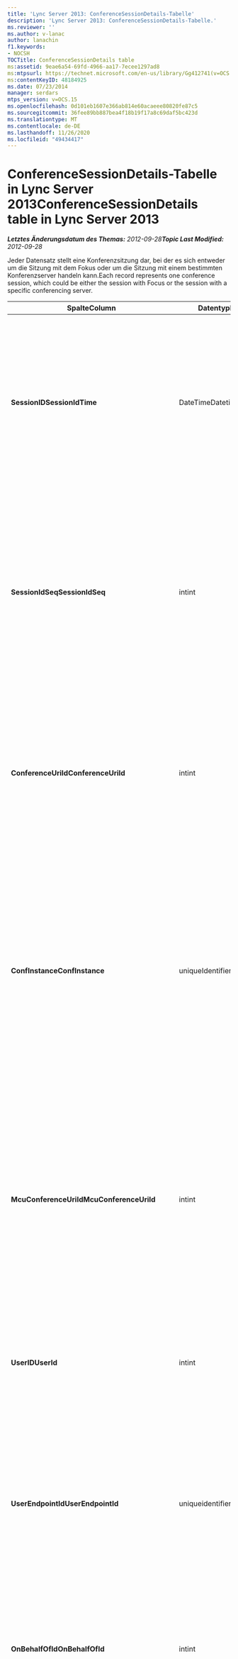 ```yaml
---
title: 'Lync Server 2013: ConferenceSessionDetails-Tabelle'
description: 'Lync Server 2013: ConferenceSessionDetails-Tabelle.'
ms.reviewer: ''
ms.author: v-lanac
author: lanachin
f1.keywords:
- NOCSH
TOCTitle: ConferenceSessionDetails table
ms:assetid: 9eae6a54-69fd-4966-aa17-7ecee1297ad8
ms:mtpsurl: https://technet.microsoft.com/en-us/library/Gg412741(v=OCS.15)
ms:contentKeyID: 48184925
ms.date: 07/23/2014
manager: serdars
mtps_version: v=OCS.15
ms.openlocfilehash: 0d101eb1607e366ab814e60acaeee80820fe87c5
ms.sourcegitcommit: 36fee89bb887bea4f18b19f17a8c69daf5bc423d
ms.translationtype: MT
ms.contentlocale: de-DE
ms.lasthandoff: 11/26/2020
ms.locfileid: "49434417"
---
```

# <a name="conferencesessiondetails-table-in-lync-server-2013"></a><span data-ttu-id="78da1-103">ConferenceSessionDetails-Tabelle in Lync Server 2013</span><span class="sxs-lookup"><span data-stu-id="78da1-103">ConferenceSessionDetails table in Lync Server 2013</span></span>

<div data-xmlns="http://www.w3.org/1999/xhtml">

<div class="topic" data-xmlns="http://www.w3.org/1999/xhtml" data-msxsl="urn:schemas-microsoft-com:xslt" data-cs="https://msdn.microsoft.com/">

<div data-asp="https://msdn2.microsoft.com/asp">



</div>

<div id="mainSection">

<div id="mainBody"><span data-ttu-id="78da1-104">

<span> </span></span><span class="sxs-lookup"><span data-stu-id="78da1-104">

<span> </span></span></span>

<span data-ttu-id="78da1-105">_**Letztes Änderungsdatum des Themas:** 2012-09-28_</span><span class="sxs-lookup"><span data-stu-id="78da1-105">_**Topic Last Modified:** 2012-09-28_</span></span>

<span data-ttu-id="78da1-106">Jeder Datensatz stellt eine Konferenzsitzung dar, bei der es sich entweder um die Sitzung mit dem Fokus oder um die Sitzung mit einem bestimmten Konferenzserver handeln kann.</span><span class="sxs-lookup"><span data-stu-id="78da1-106">Each record represents one conference session, which could be either the session with Focus or the session with a specific conferencing server.</span></span>


<table>
<colgroup>
<col style="width: 25%" />
<col style="width: 25%" />
<col style="width: 25%" />
<col style="width: 25%" />
</colgroup>
<thead>
<tr class="header">
<th><span data-ttu-id="78da1-107">Spalte</span><span class="sxs-lookup"><span data-stu-id="78da1-107">Column</span></span></th>
<th><span data-ttu-id="78da1-108">Datentyp</span><span class="sxs-lookup"><span data-stu-id="78da1-108">Data Type</span></span></th>
<th><span data-ttu-id="78da1-109">Schlüssel/Index</span><span class="sxs-lookup"><span data-stu-id="78da1-109">Key/Index</span></span></th>
<th><span data-ttu-id="78da1-110">Details</span><span class="sxs-lookup"><span data-stu-id="78da1-110">Details</span></span></th>
</tr>
</thead>
<tbody>
<tr class="odd">
<td><p><span data-ttu-id="78da1-111"><strong>SessionID</strong></span><span class="sxs-lookup"><span data-stu-id="78da1-111"><strong>SessionIdTime</strong></span></span></p></td>
<td><p><span data-ttu-id="78da1-112">DateTime</span><span class="sxs-lookup"><span data-stu-id="78da1-112">Datetime</span></span></p></td>
<td><p><span data-ttu-id="78da1-113">Primär, fremd</span><span class="sxs-lookup"><span data-stu-id="78da1-113">Primary, Foreign</span></span></p></td>
<td><p><span data-ttu-id="78da1-114">Uhrzeit der Sitzungsanforderung; wird in Verbindung mit <strong>SessionIdSeq</strong> verwendet, um eine Konferenzsitzung eindeutig zu identifizieren.</span><span class="sxs-lookup"><span data-stu-id="78da1-114">Time of session request; used in conjunction with <strong>SessionIdSeq</strong> to uniquely identify a conference session.</span></span> <span data-ttu-id="78da1-115">Weitere Informationen finden Sie <a href="lync-server-2013-dialogs-table.md">in der Tabelle Dialogfelder in lync Server 2013</a> .</span><span class="sxs-lookup"><span data-stu-id="78da1-115">See the <a href="lync-server-2013-dialogs-table.md">Dialogs table in Lync Server 2013</a> for more information.</span></span></p></td>
</tr>
<tr class="even">
<td><p><span data-ttu-id="78da1-116"><strong>SessionIdSeq</strong></span><span class="sxs-lookup"><span data-stu-id="78da1-116"><strong>SessionIdSeq</strong></span></span></p></td>
<td><p><span data-ttu-id="78da1-117">int</span><span class="sxs-lookup"><span data-stu-id="78da1-117">int</span></span></p></td>
<td><p><span data-ttu-id="78da1-118">Primär, fremd</span><span class="sxs-lookup"><span data-stu-id="78da1-118">Primary, Foreign</span></span></p></td>
<td><p><span data-ttu-id="78da1-119">Die ID-Nummer, um die Sitzung zu identifizieren.</span><span class="sxs-lookup"><span data-stu-id="78da1-119">ID number to identify the session.</span></span> <span data-ttu-id="78da1-120">Wird in Verbindung mit <strong>SessionID</strong> -Mal verwendet, um eine Konferenzsitzung eindeutig zu identifizieren.</span><span class="sxs-lookup"><span data-stu-id="78da1-120">Used in conjunction with <strong>SessionIdTime</strong> to uniquely identify a conference session.</span></span> <span data-ttu-id="78da1-121">Weitere Informationen finden Sie <a href="lync-server-2013-dialogs-table.md">in der Tabelle Dialogfelder in lync Server 2013</a> .</span><span class="sxs-lookup"><span data-stu-id="78da1-121">See the <a href="lync-server-2013-dialogs-table.md">Dialogs table in Lync Server 2013</a> for more information.</span></span> *</p></td>
</tr>
<tr class="odd">
<td><p><span data-ttu-id="78da1-122"><strong>ConferenceUriId</strong></span><span class="sxs-lookup"><span data-stu-id="78da1-122"><strong>ConferenceUriId</strong></span></span></p></td>
<td><p><span data-ttu-id="78da1-123">int</span><span class="sxs-lookup"><span data-stu-id="78da1-123">int</span></span></p></td>
<td><p><span data-ttu-id="78da1-124">Fremd</span><span class="sxs-lookup"><span data-stu-id="78da1-124">Foreign</span></span></p></td>
<td><p><span data-ttu-id="78da1-125">Fokus Konferenz-URI, der sich auf diese Sitzung bezieht.</span><span class="sxs-lookup"><span data-stu-id="78da1-125">Focus conference URI related to this session.</span></span> <span data-ttu-id="78da1-126">Weitere Informationen finden Sie <a href="lync-server-2013-conferenceuris-table.md">in der ConferenceUris-Tabelle in lync Server 2013</a> .</span><span class="sxs-lookup"><span data-stu-id="78da1-126">See the <a href="lync-server-2013-conferenceuris-table.md">ConferenceUris table in Lync Server 2013</a> for more information.</span></span> <span data-ttu-id="78da1-127">Dieser URI ist ein Fokus basierter Konferenz-URI.</span><span class="sxs-lookup"><span data-stu-id="78da1-127">This URI is a Focus-based conference URI.</span></span></p></td>
</tr>
<tr class="even">
<td><p><span data-ttu-id="78da1-128"><strong>ConfInstance</strong></span><span class="sxs-lookup"><span data-stu-id="78da1-128"><strong>ConfInstance</strong></span></span></p></td>
<td><p><span data-ttu-id="78da1-129">uniqueIdentifier</span><span class="sxs-lookup"><span data-stu-id="78da1-129">uniqueIdentifier</span></span></p></td>
<td></td>
<td><p><span data-ttu-id="78da1-130">Bezeichner, der zwischen Instanzen von wiederkehrenden Konferenzen unterscheidet.</span><span class="sxs-lookup"><span data-stu-id="78da1-130">Identifier that differentiates between instances of recurring conferences.</span></span> <span data-ttu-id="78da1-131">Jede wiederkehrende Konferenz Instanz hat dieselbe ConferenceURI, aber einen anderen ConfInstance-Wert.</span><span class="sxs-lookup"><span data-stu-id="78da1-131">Each recurring conference instance has the same ConferenceURI but a different ConfInstance value.</span></span></p>
<p><span data-ttu-id="78da1-132">Dieses Feld wurde in Microsoft lync Server 2013 eingeführt.</span><span class="sxs-lookup"><span data-stu-id="78da1-132">This field was introduced in Microsoft Lync Server 2013.</span></span></p></td>
</tr>
<tr class="odd">
<td><p><span data-ttu-id="78da1-133"><strong>McuConferenceUriId</strong></span><span class="sxs-lookup"><span data-stu-id="78da1-133"><strong>McuConferenceUriId</strong></span></span></p></td>
<td><p><span data-ttu-id="78da1-134">int</span><span class="sxs-lookup"><span data-stu-id="78da1-134">int</span></span></p></td>
<td><p><span data-ttu-id="78da1-135">Fremd</span><span class="sxs-lookup"><span data-stu-id="78da1-135">Foreign</span></span></p></td>
<td><p><span data-ttu-id="78da1-136">Konferenzserver-Konferenz-URI, der sich auf diese Sitzung bezieht.</span><span class="sxs-lookup"><span data-stu-id="78da1-136">Conferencing server conference URI related to this session.</span></span> <span data-ttu-id="78da1-137">Weitere Informationen finden Sie <a href="lync-server-2013-conferenceuris-table.md">in der ConferenceUris-Tabelle in lync Server 2013</a> .</span><span class="sxs-lookup"><span data-stu-id="78da1-137">See the <a href="lync-server-2013-conferenceuris-table.md">ConferenceUris table in Lync Server 2013</a> for more information.</span></span> <span data-ttu-id="78da1-138">Dieser URI ist der Konferenz-serverbasierte Konferenz-URI.</span><span class="sxs-lookup"><span data-stu-id="78da1-138">This URI is the conferencing server-based conference URI.</span></span> <span data-ttu-id="78da1-139">Für Konferenzsitzungen mit Fokus ist diese Spalte NULL.</span><span class="sxs-lookup"><span data-stu-id="78da1-139">For Focus conference sessions, this column will be null.</span></span></p></td>
</tr>
<tr class="even">
<td><p><span data-ttu-id="78da1-140"><strong>UserID</strong></span><span class="sxs-lookup"><span data-stu-id="78da1-140"><strong>UserId</strong></span></span></p></td>
<td><p><span data-ttu-id="78da1-141">int</span><span class="sxs-lookup"><span data-stu-id="78da1-141">int</span></span></p></td>
<td><p><span data-ttu-id="78da1-142">Fremd</span><span class="sxs-lookup"><span data-stu-id="78da1-142">Foreign</span></span></p></td>
<td><p><span data-ttu-id="78da1-143">Die ID eines Benutzers in der Konferenzsitzung.</span><span class="sxs-lookup"><span data-stu-id="78da1-143">ID of one user in the conference session.</span></span> <span data-ttu-id="78da1-144">Weitere Informationen finden Sie <a href="lync-server-2013-users-table.md">in der Tabelle Benutzer in lync Server 2013</a> .</span><span class="sxs-lookup"><span data-stu-id="78da1-144">See the <a href="lync-server-2013-users-table.md">Users table in Lync Server 2013</a> for more information.</span></span></p></td>
</tr>
<tr class="odd">
<td><p><span data-ttu-id="78da1-145"><strong>UserEndpointId</strong></span><span class="sxs-lookup"><span data-stu-id="78da1-145"><strong>UserEndpointId</strong></span></span></p></td>
<td><p><span data-ttu-id="78da1-146">uniqueidentifier</span><span class="sxs-lookup"><span data-stu-id="78da1-146">uniqueidentifier</span></span></p></td>
<td></td>
<td><p><span data-ttu-id="78da1-147">Eine GUID zum Identifizieren der Instanz des Endpunkts.</span><span class="sxs-lookup"><span data-stu-id="78da1-147">A GUID to identify the instance of endpoint.</span></span> <span data-ttu-id="78da1-148">Wenn sich ein Benutzer beispielsweise an verschiedenen Computern mit demselben Konto anmeldet, verfügt jeder Computer über eine andere Endpunkt-ID.</span><span class="sxs-lookup"><span data-stu-id="78da1-148">For example, if one user logs on to different machines with the same account, then each machine will have a different endpoint ID.</span></span></p></td>
</tr>
<tr class="even">
<td><p><span data-ttu-id="78da1-149"><strong>OnBehalfOfId</strong></span><span class="sxs-lookup"><span data-stu-id="78da1-149"><strong>OnBehalfOfId</strong></span></span></p></td>
<td><p><span data-ttu-id="78da1-150">int</span><span class="sxs-lookup"><span data-stu-id="78da1-150">int</span></span></p></td>
<td><p><span data-ttu-id="78da1-151">Fremd</span><span class="sxs-lookup"><span data-stu-id="78da1-151">Foreign</span></span></p></td>
<td><p><span data-ttu-id="78da1-152">Gibt die ID des Benutzers an, der der Anrufer im Auftrag ist.</span><span class="sxs-lookup"><span data-stu-id="78da1-152">Indicates the ID of the user of who the caller is on behalf.</span></span> <span data-ttu-id="78da1-153">Weitere Informationen finden Sie <a href="lync-server-2013-users-table.md">in der Tabelle Benutzer in lync Server 2013</a> .</span><span class="sxs-lookup"><span data-stu-id="78da1-153">See the <a href="lync-server-2013-users-table.md">Users table in Lync Server 2013</a> for more information.</span></span></p></td>
</tr>
<tr class="odd">
<td><p><span data-ttu-id="78da1-154"><strong>ReferredById</strong></span><span class="sxs-lookup"><span data-stu-id="78da1-154"><strong>ReferredById</strong></span></span></p></td>
<td><p><span data-ttu-id="78da1-155">int</span><span class="sxs-lookup"><span data-stu-id="78da1-155">int</span></span></p></td>
<td><p><span data-ttu-id="78da1-156">Fremd</span><span class="sxs-lookup"><span data-stu-id="78da1-156">Foreign</span></span></p></td>
<td><p><span data-ttu-id="78da1-157">Die ID des Benutzers, auf den der Anruf verweist.</span><span class="sxs-lookup"><span data-stu-id="78da1-157">ID of the user by who the call is referred.</span></span> <span data-ttu-id="78da1-158">Weitere Informationen finden Sie <a href="lync-server-2013-users-table.md">in der Tabelle Benutzer in lync Server 2013</a> .</span><span class="sxs-lookup"><span data-stu-id="78da1-158">See the <a href="lync-server-2013-users-table.md">Users table in Lync Server 2013</a> for more information.</span></span></p></td>
</tr>
<tr class="even">
<td><p><span data-ttu-id="78da1-159"><strong>UserClientVersionId</strong></span><span class="sxs-lookup"><span data-stu-id="78da1-159"><strong>UserClientVersionId</strong></span></span></p></td>
<td><p><span data-ttu-id="78da1-160">int</span><span class="sxs-lookup"><span data-stu-id="78da1-160">int</span></span></p></td>
<td><p><span data-ttu-id="78da1-161">Fremd</span><span class="sxs-lookup"><span data-stu-id="78da1-161">Foreign</span></span></p></td>
<td><p><span data-ttu-id="78da1-162">Vom Konferenzbenutzer verwendete Client Version.</span><span class="sxs-lookup"><span data-stu-id="78da1-162">Client version used by the conference user.</span></span> <span data-ttu-id="78da1-163">Weitere Informationen finden Sie <a href="lync-server-2013-clientversions-table.md">in der ClientVersions-Tabelle in lync Server 2013</a> .</span><span class="sxs-lookup"><span data-stu-id="78da1-163">See the <a href="lync-server-2013-clientversions-table.md">ClientVersions table in Lync Server 2013</a> for more information.</span></span></p></td>
</tr>
<tr class="odd">
<td><p><span data-ttu-id="78da1-164"><strong>ConfClientVersionId</strong></span><span class="sxs-lookup"><span data-stu-id="78da1-164"><strong>ConfClientVersionId</strong></span></span></p></td>
<td><p><span data-ttu-id="78da1-165">int</span><span class="sxs-lookup"><span data-stu-id="78da1-165">int</span></span></p></td>
<td><p><span data-ttu-id="78da1-166">Fremd</span><span class="sxs-lookup"><span data-stu-id="78da1-166">Foreign</span></span></p></td>
<td><p><span data-ttu-id="78da1-167">Client Version, die vom Konferenzserver verwendet wird.</span><span class="sxs-lookup"><span data-stu-id="78da1-167">Client version used by the conference server.</span></span> <span data-ttu-id="78da1-168">Weitere Informationen finden Sie <a href="lync-server-2013-clientversions-table.md">in der ClientVersions-Tabelle in lync Server 2013</a> .</span><span class="sxs-lookup"><span data-stu-id="78da1-168">See the <a href="lync-server-2013-clientversions-table.md">ClientVersions table in Lync Server 2013</a> for more information.</span></span></p></td>
</tr>
<tr class="even">
<td><p><span data-ttu-id="78da1-169"><strong>ReplaceDialogIdTime</strong></span><span class="sxs-lookup"><span data-stu-id="78da1-169"><strong>ReplaceDialogIdTime</strong></span></span></p></td>
<td><p><span data-ttu-id="78da1-170">datetime</span><span class="sxs-lookup"><span data-stu-id="78da1-170">datetime</span></span></p></td>
<td><p><span data-ttu-id="78da1-171">Fremd</span><span class="sxs-lookup"><span data-stu-id="78da1-171">Foreign</span></span></p></td>
<td><p><span data-ttu-id="78da1-172">Die ID-Nummer, die das Dialogfeld identifiziert, das durch die aktuelle Sitzung ersetzt wurde.</span><span class="sxs-lookup"><span data-stu-id="78da1-172">ID number to identify the dialog which was replaced by current session.</span></span> <span data-ttu-id="78da1-173">Weitere Informationen finden Sie <a href="lync-server-2013-dialogs-table.md">in der Tabelle Dialogfelder in lync Server 2013</a> .</span><span class="sxs-lookup"><span data-stu-id="78da1-173">See the <a href="lync-server-2013-dialogs-table.md">Dialogs table in Lync Server 2013</a> for more information.</span></span></p></td>
</tr>
<tr class="odd">
<td><p><span data-ttu-id="78da1-174"><strong>ReplaceDialogIdSeq</strong></span><span class="sxs-lookup"><span data-stu-id="78da1-174"><strong>ReplaceDialogIdSeq</strong></span></span></p></td>
<td><p><span data-ttu-id="78da1-175">int</span><span class="sxs-lookup"><span data-stu-id="78da1-175">int</span></span></p></td>
<td><p><span data-ttu-id="78da1-176">Fremd</span><span class="sxs-lookup"><span data-stu-id="78da1-176">Foreign</span></span></p></td>
<td><p><span data-ttu-id="78da1-177">Die ID-Nummer, um die Sitzung zu identifizieren.</span><span class="sxs-lookup"><span data-stu-id="78da1-177">ID number to identify the session.</span></span> <span data-ttu-id="78da1-178">Wird in Verbindung mit <strong>ReplacesDialogIdTime</strong> verwendet, um eine Sitzung, die durch diese Sitzung ersetzt wird, eindeutig zu identifizieren.</span><span class="sxs-lookup"><span data-stu-id="78da1-178">Used in conjunction with <strong>ReplacesDialogIdTime</strong> to uniquely identify a session that is replaced by this session.</span></span> <span data-ttu-id="78da1-179">Weitere Informationen finden Sie <a href="lync-server-2013-dialogs-table.md">in der Tabelle Dialogfelder in lync Server 2013</a> .</span><span class="sxs-lookup"><span data-stu-id="78da1-179">See the <a href="lync-server-2013-dialogs-table.md">Dialogs table in Lync Server 2013</a> for more information.</span></span></p></td>
</tr>
<tr class="even">
<td><p><span data-ttu-id="78da1-180"><strong>IsStartedByConfServer</strong></span><span class="sxs-lookup"><span data-stu-id="78da1-180"><strong>IsStartedByConfServer</strong></span></span></p></td>
<td><p><span data-ttu-id="78da1-181">bit</span><span class="sxs-lookup"><span data-stu-id="78da1-181">bit</span></span></p></td>
<td></td>
<td><p><span data-ttu-id="78da1-182">Gibt an, ob die Sitzung vom Konferenz Server gestartet wurde.</span><span class="sxs-lookup"><span data-stu-id="78da1-182">Indicates if the session started by the conferencing Server.</span></span></p></td>
</tr>
<tr class="odd">
<td><p><span data-ttu-id="78da1-183"><strong>IsEndedByConfServer</strong></span><span class="sxs-lookup"><span data-stu-id="78da1-183"><strong>IsEndedByConfServer</strong></span></span></p></td>
<td><p><span data-ttu-id="78da1-184">bit</span><span class="sxs-lookup"><span data-stu-id="78da1-184">bit</span></span></p></td>
<td></td>
<td><p><span data-ttu-id="78da1-185">Gibt an, ob die Sitzung vom Konferenzserver beendet wurde.</span><span class="sxs-lookup"><span data-stu-id="78da1-185">Indicates if the session ended by the conferencing server.</span></span></p></td>
</tr>
<tr class="even">
<td><p><span data-ttu-id="78da1-186"><strong>IsUserInternal</strong></span><span class="sxs-lookup"><span data-stu-id="78da1-186"><strong>IsUserInternal</strong></span></span></p></td>
<td><p><span data-ttu-id="78da1-187">bit</span><span class="sxs-lookup"><span data-stu-id="78da1-187">bit</span></span></p></td>
<td></td>
<td><p><span data-ttu-id="78da1-188">Ob der Benutzer intern angemeldet ist oder nicht.</span><span class="sxs-lookup"><span data-stu-id="78da1-188">Whether user is logged on from internal or not.</span></span></p></td>
</tr>
<tr class="odd">
<td><p><span data-ttu-id="78da1-189"><strong>Response Code</strong></span><span class="sxs-lookup"><span data-stu-id="78da1-189"><strong>ResponseCode</strong></span></span></p></td>
<td><p><span data-ttu-id="78da1-190">int</span><span class="sxs-lookup"><span data-stu-id="78da1-190">int</span></span></p></td>
<td></td>
<td><p><span data-ttu-id="78da1-191">SIP-Antwortcode (Session Initiation Protocol) für die Sitzungseinladung</span><span class="sxs-lookup"><span data-stu-id="78da1-191">Session Initiation Protocol (SIP) response code to the session invitation.</span></span> <span data-ttu-id="78da1-192">Dieses Feld wird in der Regel von Daten ausgefüllt, die aus der anfänglichen Einladungsnachricht in der Sitzung generiert wurden.</span><span class="sxs-lookup"><span data-stu-id="78da1-192">This field is typically populated by data generated from the initial INVITE message in the session.</span></span> <span data-ttu-id="78da1-193">Wenn keine Einladungsnachricht vorhanden ist, wird das Feld mit dem Datum und der Uhrzeit der ersten relevanten SIP-Nachricht gefüllt (Bye, Cancel, Nachricht oder info).</span><span class="sxs-lookup"><span data-stu-id="78da1-193">If there is no INVITE message then the field is populated with the date and time of the first relevant SIP message (BYE, CANCEL, MESSAGE, or INFO).</span></span></p></td>
</tr>
<tr class="even">
<td><p><span data-ttu-id="78da1-194"><strong>Diagnose-Nr</strong></span><span class="sxs-lookup"><span data-stu-id="78da1-194"><strong>DiagnosticId</strong></span></span></p></td>
<td><p><span data-ttu-id="78da1-195">int</span><span class="sxs-lookup"><span data-stu-id="78da1-195">int</span></span></p></td>
<td></td>
<td><p><span data-ttu-id="78da1-196">Vom SIP-Header erfasste Diagnose-ID.</span><span class="sxs-lookup"><span data-stu-id="78da1-196">Diagnostic ID captured from SIP header.</span></span></p></td>
</tr>
<tr class="odd">
<td><p><span data-ttu-id="78da1-197"><strong>ServerID</strong></span><span class="sxs-lookup"><span data-stu-id="78da1-197"><strong>ServerId</strong></span></span></p></td>
<td><p><span data-ttu-id="78da1-198">int</span><span class="sxs-lookup"><span data-stu-id="78da1-198">int</span></span></p></td>
<td><p><span data-ttu-id="78da1-199">Fremd</span><span class="sxs-lookup"><span data-stu-id="78da1-199">Foreign</span></span></p></td>
<td><p><span data-ttu-id="78da1-200">Die ID des für diese Sitzung verwendeten Front-End-Servers.</span><span class="sxs-lookup"><span data-stu-id="78da1-200">ID of the front-end server used for this session.</span></span> <span data-ttu-id="78da1-201">Weitere Informationen finden Sie <a href="lync-server-2013-servers-table.md">in der Tabelle Server in lync Server 2013</a> .</span><span class="sxs-lookup"><span data-stu-id="78da1-201">See the <a href="lync-server-2013-servers-table.md">Servers table in Lync Server 2013</a> for more information.</span></span></p></td>
</tr>
<tr class="even">
<td><p><span data-ttu-id="78da1-202"><strong>Pool-Nr</strong></span><span class="sxs-lookup"><span data-stu-id="78da1-202"><strong>PoolId</strong></span></span></p></td>
<td><p><span data-ttu-id="78da1-203">int</span><span class="sxs-lookup"><span data-stu-id="78da1-203">int</span></span></p></td>
<td><p><span data-ttu-id="78da1-204">Fremd</span><span class="sxs-lookup"><span data-stu-id="78da1-204">Foreign</span></span></p></td>
<td><p><span data-ttu-id="78da1-205">Die ID des Pools, in dem die Sitzung erfasst wurde.</span><span class="sxs-lookup"><span data-stu-id="78da1-205">ID of the pool in which the session was captured.</span></span> <span data-ttu-id="78da1-206">Weitere Informationen finden Sie <a href="lync-server-2013-pools-table.md">in der Tabelle Pools in lync Server 2013</a> .</span><span class="sxs-lookup"><span data-stu-id="78da1-206">See the <a href="lync-server-2013-pools-table.md">Pools table in Lync Server 2013</a> for more information.</span></span></p></td>
</tr>
<tr class="odd">
<td><p><span data-ttu-id="78da1-207"><strong>MediationServerId</strong></span><span class="sxs-lookup"><span data-stu-id="78da1-207"><strong>MediationServerId</strong></span></span></p></td>
<td><p><span data-ttu-id="78da1-208">int</span><span class="sxs-lookup"><span data-stu-id="78da1-208">int</span></span></p></td>
<td><p><span data-ttu-id="78da1-209">Fremd</span><span class="sxs-lookup"><span data-stu-id="78da1-209">Foreign</span></span></p></td>
<td><p><span data-ttu-id="78da1-210">Der Vermittlungs Server, den der Anruf verwendet.</span><span class="sxs-lookup"><span data-stu-id="78da1-210">The Mediation Server the call is using.</span></span> <span data-ttu-id="78da1-211">Weitere Informationen finden Sie <a href="lync-server-2013-mediationservers-table.md">in der MediationServers-Tabelle in lync Server 2013</a> .</span><span class="sxs-lookup"><span data-stu-id="78da1-211">See the <a href="lync-server-2013-mediationservers-table.md">MediationServers table in Lync Server 2013</a> for more information.</span></span></p></td>
</tr>
<tr class="even">
<td><p><span data-ttu-id="78da1-212"><strong>Gatewayserver</strong></span><span class="sxs-lookup"><span data-stu-id="78da1-212"><strong>GatewayId</strong></span></span></p></td>
<td><p><span data-ttu-id="78da1-213">int</span><span class="sxs-lookup"><span data-stu-id="78da1-213">int</span></span></p></td>
<td><p><span data-ttu-id="78da1-214">Fremd</span><span class="sxs-lookup"><span data-stu-id="78da1-214">Foreign</span></span></p></td>
<td><p><span data-ttu-id="78da1-215">Das Gateway, das der Anruf verwendet.</span><span class="sxs-lookup"><span data-stu-id="78da1-215">The gateway the call is using.</span></span> <span data-ttu-id="78da1-216">Weitere Informationen finden Sie <a href="lync-server-2013-gateways-table.md">in der Tabelle Gateways in lync Server 2013</a> .</span><span class="sxs-lookup"><span data-stu-id="78da1-216">See the <a href="lync-server-2013-gateways-table.md">Gateways table in Lync Server 2013</a> for more information.</span></span></p></td>
</tr>
<tr class="odd">
<td><p><span data-ttu-id="78da1-217"><strong>EdgeServerId</strong></span><span class="sxs-lookup"><span data-stu-id="78da1-217"><strong>EdgeServerId</strong></span></span></p></td>
<td><p><span data-ttu-id="78da1-218">int</span><span class="sxs-lookup"><span data-stu-id="78da1-218">int</span></span></p></td>
<td><p><span data-ttu-id="78da1-219">Fremd</span><span class="sxs-lookup"><span data-stu-id="78da1-219">Foreign</span></span></p></td>
<td><p><span data-ttu-id="78da1-220">Der Edge-Server, den der Anruf verwendet.</span><span class="sxs-lookup"><span data-stu-id="78da1-220">The Edge Server the call is using.</span></span> <span data-ttu-id="78da1-221">Weitere Informationen finden Sie <a href="lync-server-2013-edgeservers-table.md">in der EdgeServers-Tabelle in lync Server 2013</a> .</span><span class="sxs-lookup"><span data-stu-id="78da1-221">See the <a href="lync-server-2013-edgeservers-table.md">EdgeServers table in Lync Server 2013</a> for more information.</span></span></p></td>
</tr>
<tr class="even">
<td><p><span data-ttu-id="78da1-222"><strong>ContentTypeID</strong></span><span class="sxs-lookup"><span data-stu-id="78da1-222"><strong>ContentTypeId</strong></span></span></p></td>
<td><p><span data-ttu-id="78da1-223">int</span><span class="sxs-lookup"><span data-stu-id="78da1-223">int</span></span></p></td>
<td><p><span data-ttu-id="78da1-224">Fremd</span><span class="sxs-lookup"><span data-stu-id="78da1-224">Foreign</span></span></p></td>
<td><p><span data-ttu-id="78da1-225">Inhaltstyp, der in der Sitzung verwendet wird.</span><span class="sxs-lookup"><span data-stu-id="78da1-225">Content type used in the session.</span></span> <span data-ttu-id="78da1-226">Weitere Informationen finden Sie <a href="lync-server-2013-contenttypes-table.md">in der Tabelle "ContentTypes" in lync Server 2013</a> .</span><span class="sxs-lookup"><span data-stu-id="78da1-226">See the <a href="lync-server-2013-contenttypes-table.md">ContentTypes table in Lync Server 2013</a> for more information.</span></span></p></td>
</tr>
<tr class="odd">
<td><p><span data-ttu-id="78da1-227"><strong>Einladen</strong></span><span class="sxs-lookup"><span data-stu-id="78da1-227"><strong>InviteTime</strong></span></span></p></td>
<td><p><span data-ttu-id="78da1-228">datetime</span><span class="sxs-lookup"><span data-stu-id="78da1-228">datetime</span></span></p></td>
<td></td>
<td><p><span data-ttu-id="78da1-229">Der Zeitpunkt der ersten INVITE-Anforderung.</span><span class="sxs-lookup"><span data-stu-id="78da1-229">The time of the first INVITE request.</span></span> <span data-ttu-id="78da1-230">Dieses Feld wird in der Regel von Daten ausgefüllt, die aus der anfänglichen Einladungsnachricht in der Sitzung generiert wurden.</span><span class="sxs-lookup"><span data-stu-id="78da1-230">This field is typically populated by data generated from the initial INVITE message in the session.</span></span> <span data-ttu-id="78da1-231">Wenn keine Einladungsnachricht vorhanden ist, wird das Feld mit dem Datum und der Uhrzeit der ersten relevanten SIP-Nachricht gefüllt (Bye, Cancel, Nachricht oder info).</span><span class="sxs-lookup"><span data-stu-id="78da1-231">If there is no INVITE message then the field is populated with the date and time of the first relevant SIP message (BYE, CANCEL, MESSAGE, or INFO).</span></span></p></td>
</tr>
<tr class="even">
<td><p><span data-ttu-id="78da1-232"><strong>Webantworten</strong></span><span class="sxs-lookup"><span data-stu-id="78da1-232"><strong>ResponseTime</strong></span></span></p></td>
<td><p><span data-ttu-id="78da1-233">datetime</span><span class="sxs-lookup"><span data-stu-id="78da1-233">datetime</span></span></p></td>
<td></td>
<td><p><span data-ttu-id="78da1-234">Zeitpunkt der ersten SIP-Antwort.</span><span class="sxs-lookup"><span data-stu-id="78da1-234">Time of the first SIP RESPONSE.</span></span> <span data-ttu-id="78da1-235">Dieses Feld wird in der Regel von Daten ausgefüllt, die aus der anfänglichen Einladungsnachricht in der Sitzung generiert wurden.</span><span class="sxs-lookup"><span data-stu-id="78da1-235">This field is typically populated by data generated from the initial INVITE message in the session.</span></span> <span data-ttu-id="78da1-236">Wenn keine Einladungsnachricht vorhanden ist, wird das Feld mit dem Datum und der Uhrzeit der ersten relevanten SIP-Nachricht gefüllt (Bye, Cancel, Nachricht oder info).</span><span class="sxs-lookup"><span data-stu-id="78da1-236">If there is no INVITE message then the field is populated with the date and time of the first relevant SIP message (BYE, CANCEL, MESSAGE, or INFO).</span></span></p></td>
</tr>
<tr class="odd">
<td><p><span data-ttu-id="78da1-237"><strong>SessionEndTime</strong></span><span class="sxs-lookup"><span data-stu-id="78da1-237"><strong>SessionEndTime</strong></span></span></p></td>
<td><p><span data-ttu-id="78da1-238">datetime</span><span class="sxs-lookup"><span data-stu-id="78da1-238">datetime</span></span></p></td>
<td></td>
<td><p><span data-ttu-id="78da1-239">Der Zeitpunkt, zu dem die Sitzung beendet wird.</span><span class="sxs-lookup"><span data-stu-id="78da1-239">The time when the session is ended.</span></span></p></td>
</tr>
<tr class="even">
<td><p><span data-ttu-id="78da1-240"><strong>UriTypeId</strong></span><span class="sxs-lookup"><span data-stu-id="78da1-240"><strong>UriTypeId</strong></span></span></p></td>
<td><p><span data-ttu-id="78da1-241">tinyint</span><span class="sxs-lookup"><span data-stu-id="78da1-241">tinyint</span></span></p></td>
<td><p><span data-ttu-id="78da1-242">Fremd</span><span class="sxs-lookup"><span data-stu-id="78da1-242">Foreign</span></span></p></td>
<td><p><span data-ttu-id="78da1-243">Enthält den Wert des MCU-URI-Typs aus der <a href="lync-server-2013-uritypes-table.md">UriTypes-Tabelle in lync Server 2013</a>.</span><span class="sxs-lookup"><span data-stu-id="78da1-243">Contains the MCU URI type value from the <a href="lync-server-2013-uritypes-table.md">UriTypes table in Lync Server 2013</a>.</span></span> <span data-ttu-id="78da1-244">Dieses Feld wird verwendet, um die Abfrageleistung zu verbessern.</span><span class="sxs-lookup"><span data-stu-id="78da1-244">This field is used for improving query performance.</span></span></p>
<p><span data-ttu-id="78da1-245">Dieses Feld wurde in Microsoft lync Server 2013 eingeführt.</span><span class="sxs-lookup"><span data-stu-id="78da1-245">This field was introduced in Microsoft Lync Server 2013.</span></span></p></td>
</tr>
<tr class="odd">
<td><p><span data-ttu-id="78da1-246"><strong>UserFlag</strong></span><span class="sxs-lookup"><span data-stu-id="78da1-246"><strong>UserFlag</strong></span></span></p></td>
<td><p><span data-ttu-id="78da1-247">smallint</span><span class="sxs-lookup"><span data-stu-id="78da1-247">smallint</span></span></p></td>
<td></td>
<td><p><span data-ttu-id="78da1-248">Ein Bit-Satz, der die Benutzerattribute angibt.</span><span class="sxs-lookup"><span data-stu-id="78da1-248">A bit set that indicates the user attributes.</span></span> <span data-ttu-id="78da1-249">Die folgenden Attributdefinitionen werden aufgelistet:</span><span class="sxs-lookup"><span data-stu-id="78da1-249">The following attribute definitions are listed:</span></span></p>
<ul>
<li><p><span data-ttu-id="78da1-250">Integriert mit dem Desktop-Telefon-1</span><span class="sxs-lookup"><span data-stu-id="78da1-250">Integrated with desktop phone - 1</span></span></p></li>
</ul></td>
</tr>
<tr class="even">
<td><p><span data-ttu-id="78da1-251"><strong>CallFlag</strong></span><span class="sxs-lookup"><span data-stu-id="78da1-251"><strong>CallFlag</strong></span></span></p></td>
<td><p><span data-ttu-id="78da1-252">smallint</span><span class="sxs-lookup"><span data-stu-id="78da1-252">smallint</span></span></p></td>
<td></td>
<td><p><span data-ttu-id="78da1-253">Ein Bit-Satz, der die anrufattribute angibt.</span><span class="sxs-lookup"><span data-stu-id="78da1-253">A bit set that indicates the call attributes.</span></span> <span data-ttu-id="78da1-254">Die folgenden Attributdefinitionen werden aufgelistet:</span><span class="sxs-lookup"><span data-stu-id="78da1-254">The following attribute definitions are listed:</span></span></p>
<ul>
<li><p><span data-ttu-id="78da1-255">Wiederholte Sitzung – 1</span><span class="sxs-lookup"><span data-stu-id="78da1-255">Retried Session - 1</span></span></p></li>
</ul></td>
</tr>
</tbody>
</table>


<span data-ttu-id="78da1-256">\* Bei den meisten Sitzungen erhält SessionIdSeq den Wert 1.</span><span class="sxs-lookup"><span data-stu-id="78da1-256">\* For most sessions, SessionIdSeq will have the value of 1.</span></span> <span data-ttu-id="78da1-257">Wenn mehrere Sitzungen genau zur gleichen Zeit beginnen, ist der SessionIdSeq für einen 1, für einen anderen wird 2 usw.</span><span class="sxs-lookup"><span data-stu-id="78da1-257">If multiple sessions start at exactly the same time, the SessionIdSeq for one will be 1, for another will be 2, and so on.</span></span>

<span data-ttu-id="78da1-258"></div>

<span> </span>

</div>

</div>

</span><span class="sxs-lookup"><span data-stu-id="78da1-258"></div>

<span> </span>

</div>

</div>

</span></span></div>

